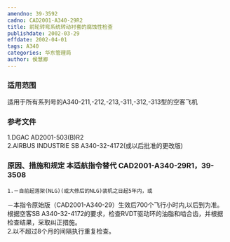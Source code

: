 ```yaml
---
amendno: 39-3592  
cadno: CAD2001-A340-29R2  
title: 前轮转弯系统转动衬套的腐蚀性检查  
publishdate: 2002-03-29  
effdate: 2002-04-01  
tags: A340  
categories: 华东管理局  
author: 侯慧卿  
---
```

  
### 适用范围  
适用于所有系列号的A340-211,-212,-213,-311,-312,-313型的空客飞机  
  
<!--more-->  
### 参考文件  
1.DGAC AD2001-503(B)R2  
2.AIRBUS INDUSTRIE SB A340-32-4172(或以后批准的更改版)  
  
### 原因、措施和规定 本适航指令替代 CAD2001-A340-29R1，39-3508  
    1.－自前起落架(NLG)(或大修后的NLG)装机之日起5年内，或  
－本指令原始版（CAD2001-A340-29）生效后700个飞行小时内,以后到为准。根据空客SB A340-32-4172的要求，检查RVDT驱动环的油脂和啮合齿，并根据检查结果，采取纠正措施。  
    2.以不超过8个月的间隔执行重复检查。  
